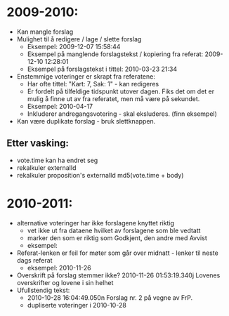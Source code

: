 2009-2010:
==========

- Kan mangle forslag
- Mulighet til å redigere / lage / slette forslag
  - Eksempel: 2009-12-07 15:58:44
  - Eksempel på manglende forslagstekst / kopiering fra referat: 2009-12-10 12:28:01
  - Eksempel på forslagstekst i tittel: 2010-03-23 21:34
- Enstemmige voteringer er skrapt fra referatene:
  * Har ofte tittel: "Kart: 7, Sak: 1" - kan redigeres
  * Er fordelt på tilfeldige tidspunkt utover dagen. Fiks det om det er mulig å finne ut av fra referatet, men må være på sekundet.
  * Eksempel: 2010-04-17
  * Inkluderer andregangsvotering - skal eksluderes. (finn eksempel)
- Kan være duplikate forslag - bruk slettknappen.

Etter vasking:
--------------

- vote.time kan ha endret seg
- rekalkuler externalId
- rekalkuler proposition's externalId md5(vote.time + body)


2010-2011:
==========

* alternative voteringer har ikke forslagene knyttet riktig
  * vet ikke ut fra dataene hvilket av forslagene som ble vedtatt
  * marker den som er riktig som Godkjent, den andre med Avvist
  * eksempel:
* Referat-lenken er feil for møter som går over midnatt - lenker til neste dags referat
  * eksempel: 2010-11-26
* Overskrift på forslag stemmer ikke? 2010-11-26 01:53:19.340j Lovenes overskrifter og lovene i sin helhet
* Ufullstendig tekst:
  * 2010-10-28 16:04:49.050n Forslag nr. 2 på vegne av FrP.
  * dupliserte voteringer i 2010-10-28
